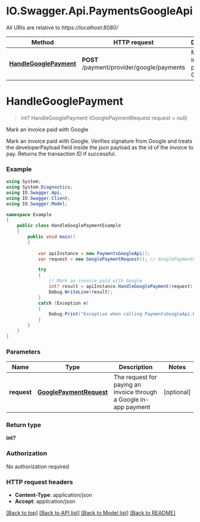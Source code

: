 # IO.Swagger.Api.PaymentsGoogleApi

All URIs are relative to *https://localhost:8080/*

Method | HTTP request | Description
------------- | ------------- | -------------
[**HandleGooglePayment**](PaymentsGoogleApi.md#handlegooglepayment) | **POST** /payment/provider/google/payments | Mark an invoice paid with Google


<a name="handlegooglepayment"></a>
# **HandleGooglePayment**
> int? HandleGooglePayment (GooglePaymentRequest request = null)

Mark an invoice paid with Google

Mark an invoice paid with Google. Verifies signature from Google and treats the developerPayload field inside the json payload as the id of the invoice to pay. Returns the transaction ID if successful.

### Example
```csharp
using System;
using System.Diagnostics;
using IO.Swagger.Api;
using IO.Swagger.Client;
using IO.Swagger.Model;

namespace Example
{
    public class HandleGooglePaymentExample
    {
        public void main()
        {
            
            var apiInstance = new PaymentsGoogleApi();
            var request = new GooglePaymentRequest(); // GooglePaymentRequest | The request for paying an invoice through a Google in-app payment (optional) 

            try
            {
                // Mark an invoice paid with Google
                int? result = apiInstance.HandleGooglePayment(request);
                Debug.WriteLine(result);
            }
            catch (Exception e)
            {
                Debug.Print("Exception when calling PaymentsGoogleApi.HandleGooglePayment: " + e.Message );
            }
        }
    }
}
```

### Parameters

Name | Type | Description  | Notes
------------- | ------------- | ------------- | -------------
 **request** | [**GooglePaymentRequest**](GooglePaymentRequest.md)| The request for paying an invoice through a Google in-app payment | [optional] 

### Return type

**int?**

### Authorization

No authorization required

### HTTP request headers

 - **Content-Type**: application/json
 - **Accept**: application/json

[[Back to top]](#) [[Back to API list]](../README.md#documentation-for-api-endpoints) [[Back to Model list]](../README.md#documentation-for-models) [[Back to README]](../README.md)

